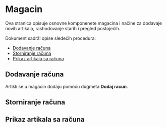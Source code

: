 # Magacin

Ova stranica opisuje osnovne komponenete magacina i načine za dodavaje novih artikala, rashodovanje starih i pregled postojećih.

Dokument sadrži opise sledećih procedura:
  - [Dodavanje računa](#dodavanje-računa)
  - [Storniranje računa](#storniranje-računa)
  - [Prikaz artikala sa računa](#prikaz-artikala-sa-računa)

## Dodavanje računa

Artikli se u magacin dodaju pomoću dugmeta **Dodaj racun**.

## Storniranje računa

## Prikaz artikala sa računa

